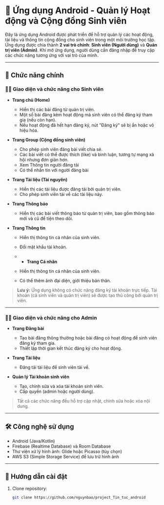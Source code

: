 # 📱 Ứng dụng Android - Quản lý Hoạt động và Cộng đồng Sinh viên

Đây là ứng dụng Android được phát triển để hỗ trợ quản lý các hoạt động, tài liệu và thông tin cộng đồng cho sinh viên trong một môi trường học tập. Ứng dụng được chia thành **2 vai trò chính**: **Sinh viên (Người dùng)** và **Quản trị viên (Admin)**. Khi mở ứng dụng, người dùng cần đăng nhập để truy cập các chức năng tương ứng với vai trò của mình.

---

## 🔑 Chức năng chính

### 👩‍🎓 Giao diện và chức năng cho Sinh viên

- **Trang chủ (Home)**  
  - Hiển thị các bài đăng từ quản trị viên.  
  - Một số bài đăng kèm hoạt động mà sinh viên có thể đăng ký tham gia (nếu còn hạn).  
  - Nếu hoạt động đã hết hạn đăng ký, nút "Đăng ký" sẽ bị ẩn hoặc vô hiệu hóa.

- **Trang Group (Cộng đồng sinh viên)**  
  - Cho phép sinh viên đăng bài viết chia sẻ.  
  - Các bài viết có thể được thích (like) và bình luận, tương tự mạng xã hội nhưng đơn giản hơn.
  - Xem Thông tin người đăng tải 
  - Có thể nhắn tin với người đăng bài

- **Trang Tài liệu (Tài nguyên)**  
  - Hiển thị các tài liệu được đăng tải bởi quản trị viên.  
  - Cho phép sinh viên tải về các tài liệu này.

- **Trang Thông báo**  
  - Hiển thị các bài viết thông báo từ quản trị viên, bao gồm thông báo mới và cũ để tiện theo dõi.

- **Trang Thông tin**  
  - Hiển thị thông tin cá nhân của sinh viên.
  - Đổi mật khẩu tài khoản.
  
  - - **Trang Cá nhân**
  - Hiển thị thông tin cá nhân của sinh viên.
  - Có thể thêm ảnh đại diện, giới thiệu bản thân.

> **Lưu ý:** Ứng dụng không có chức năng đăng ký tài khoản trực tiếp. Tài khoản (cả sinh viên và quản trị viên) sẽ được tạo thủ công bởi quản trị viên.

---

### 👨‍💻 Giao diện và chức năng cho Admin

- **Trang Đăng bài**  
  - Tạo bài đăng thông thường hoặc bài đăng có hoạt động để sinh viên đăng ký tham gia.  
  - Thiết lập thời gian kết thúc đăng ký cho hoạt động.

- **Trang Tài liệu**  
  - Đăng tải tài liệu để sinh viên tải về.

- **Quản lý Tài khoản sinh viên**  
  - Tạo, chỉnh sửa và xóa tài khoản sinh viên.  
  - Cấp quyền (admin hoặc người dùng).

> Tất cả các chức năng đều hỗ trợ cập nhật, chỉnh sửa hoặc xóa nội dung.

---

## 🛠️ Công nghệ sử dụng

- Android (Java/Kotlin)
- Firebase (Realtime Database) và Room Database
- Thư viện xử lý hình ảnh: Glide hoặc Picasso (tùy chọn)
- AWS S3 (Simple Storage Service) để lưu trữ hình ảnh
---

## 🚀 Hướng dẫn cài đặt

1. Clone repository:
   ```bash
   git clone https://github.com/nguynbao/project_Tin_tuc_android
